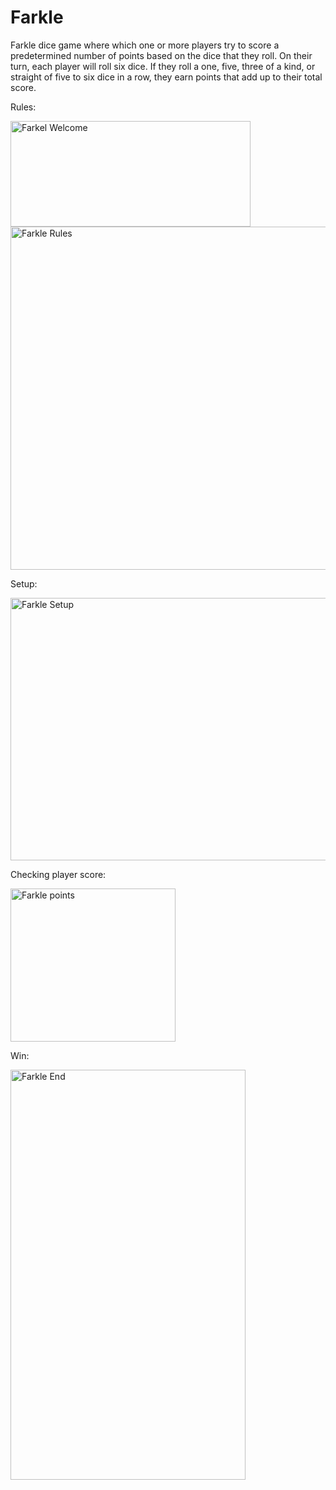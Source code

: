 # Farkle
Farkle dice game where which one or more players try to score a predetermined number of points based on the dice that they roll. On their turn, each player will roll six dice. If they roll a one, five, three of a kind, or straight of five to six dice in a row, they earn points that add up to their total score.

Rules:

<img width="384" height="169" alt="Farkel Welcome" src="https://github.com/user-attachments/assets/cbcc2e1b-0008-4539-8cc2-383b4193efd3" />
<img width="620" height="549" alt="Farkle Rules" src="https://github.com/user-attachments/assets/310c61f9-14db-4339-b8a2-e3bfd4744245" />

Setup:

<img width="694" height="420" alt="Farkle Setup" src="https://github.com/user-attachments/assets/0084f16d-08a5-4366-9e14-ef775d1f555f" />

Checking player score:

<img width="264" height="245" alt="Farkle points" src="https://github.com/user-attachments/assets/d45fb4f3-86b7-4e90-a5b9-6156bec8acc4" />

Win:

<img width="376" height="656" alt="Farkle End" src="https://github.com/user-attachments/assets/42aa41fc-3faf-4a9b-a9fb-a580cf94b1b5" />

